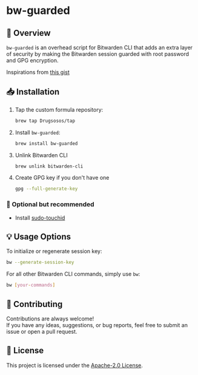 # bw-guarded

## 🔎 Overview

`bw-guarded` is an overhead script for Bitwarden CLI that adds an extra layer of security by making the Bitwarden session guarded with root password and GPG encryption.

Inspirations from [this gist](https://gist.github.com/mietzen/f383d87c0973c1af877b39e09b50021e)

## 📥 Installation

1. Tap the custom formula repository:

    ```bash
    brew tap Drugsosos/tap
    ```

2. Install `bw-guarded`:

    ```bash
    brew install bw-guarded
    ```

3. Unlink Bitwarden CLI

    ```bash
    brew unlink bitwarden-cli
    ```

4. Create GPG key if you don't have one

    ```bash
    gpg --full-generate-key
    ```

### 🔔 Optional but recommended

- Install [sudo-touchid](https://github.com/artginzburg/sudo-touchid)

## 💡 Usage Options

To initialize or regenerate session key:

```bash
bw --generate-session-key
```

For all other Bitwarden CLI commands, simply use `bw`:

```bash
bw [your-commands]
```

## 🌟 Contributing
Contributions are always welcome!\
If you have any ideas, suggestions, or bug reports, feel free to submit an issue or open a pull request.

## 📝 License
This project is licensed under the [Apache-2.0 License](/LICENSE).
